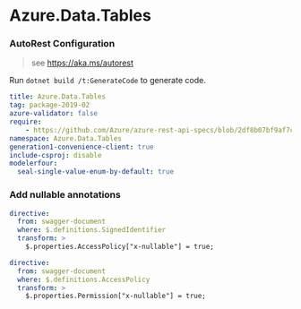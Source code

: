 # Azure.Data.Tables

### AutoRest Configuration
> see https://aka.ms/autorest

Run `dotnet build /t:GenerateCode` to generate code.

``` yaml
title: Azure.Data.Tables
tag: package-2019-02
azure-validator: false
require:
    - https://github.com/Azure/azure-rest-api-specs/blob/2df8b07bf9af7c96066ca4dda21b79297307d108/specification/cosmos-db/data-plane/readme.md
namespace: Azure.Data.Tables
generation1-convenience-client: true
include-csproj: disable
modelerfour:
  seal-single-value-enum-by-default: true
```

### Add nullable annotations

``` yaml
directive:
  from: swagger-document
  where: $.definitions.SignedIdentifier
  transform: >
    $.properties.AccessPolicy["x-nullable"] = true;
```

``` yaml
directive:
  from: swagger-document
  where: $.definitions.AccessPolicy
  transform: >
    $.properties.Permission["x-nullable"] = true;
```
